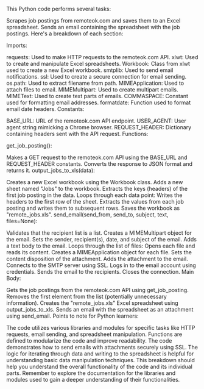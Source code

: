 This Python code performs several tasks:

Scrapes job postings from remoteok.com and saves them to an Excel spreadsheet.
Sends an email containing the spreadsheet with the job postings.
Here's a breakdown of each section:

Imports:

requests: Used to make HTTP requests to the remoteok.com API.
xlwt: Used to create and manipulate Excel spreadsheets.
Workbook: Class from xlwt used to create a new Excel workbook.
smtplib: Used to send email notifications.
ssl: Used to create a secure connection for email sending.
os.path: Used to extract filename from path.
MIMEApplication: Used to attach files to email.
MIMEMultipart: Used to create multipart emails.
MIMEText: Used to create text parts of emails.
COMMASPACE: Constant used for formatting email addresses.
formatdate: Function used to format email date headers.
Constants:

BASE_URL: URL of the remoteok.com API endpoint.
USER_AGENT: User agent string mimicking a Chrome browser.
REQUEST_HEADER: Dictionary containing headers sent with the API request.
Functions:

get_job_posting():

Makes a GET request to the remoteok.com API using the BASE_URL and REQUEST_HEADER constants.
Converts the response to JSON format and returns it.
output_jobs_to_xls(data):

Creates a new Excel workbook using the Workbook class.
Adds a new sheet named "Jobs" to the workbook.
Extracts the keys (headers) of the first job posting in the data.
Loops through each data point:
Writes the headers to the first row of the sheet.
Extracts the values from each job posting and writes them to subsequent rows.
Saves the workbook as "remote_jobs.xls".
send_email(send_from, send_to, subject, text, files=None):

Validates that the recipient list is a list.
Creates a MIMEMultipart object for the email.
Sets the sender, recipient(s), date, and subject of the email.
Adds a text body to the email.
Loops through the list of files:
Opens each file and reads its content.
Creates a MIMEApplication object for each file.
Sets the content disposition of the attachment.
Adds the attachment to the email.
Connects to the SMTP server using SSL.
Logs in to the email account using credentials.
Sends the email to the recipients.
Closes the connection.
Main Body:

Gets the job postings from the remoteok.com API using get_job_posting.
Removes the first element from the list (potentially unnecessary information).
Creates the "remote_jobs.xls" Excel spreadsheet using output_jobs_to_xls.
Sends an email with the spreadsheet as an attachment using send_email.
Points to note for Python learners:

The code utilizes various libraries and modules for specific tasks like HTTP requests, email sending, and spreadsheet manipulation.
Functions are defined to modularize the code and improve readability.
The code demonstrates how to send emails with attachments securely using SSL.
The logic for iterating through data and writing to the spreadsheet is helpful for understanding basic data manipulation techniques.
This breakdown should help you understand the overall functionality of the code and its individual parts. Remember to explore the documentation for the libraries and modules used to gain a deeper understanding of their functionalities.
